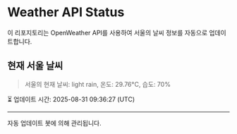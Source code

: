 
# Weather API Status

이 리포지토리는 OpenWeather API를 사용하여 서울의 날씨 정보를 자동으로 업데이트합니다.

## 현재 서울 날씨
> 서울의 현재 날씨: light rain, 온도: 29.76°C, 습도: 70%

⏳ 업데이트 시간: 2025-08-31 09:36:27 (UTC)

---
자동 업데이트 봇에 의해 관리됩니다.
